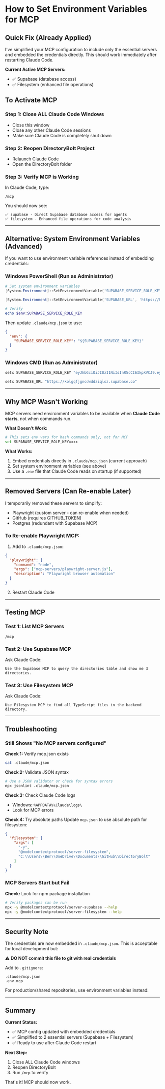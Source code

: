 # How to Set Environment Variables for MCP

## Quick Fix (Already Applied)

I've simplified your MCP configuration to include only the essential servers and embedded the credentials directly. This should work immediately after restarting Claude Code.

**Current Active MCP Servers:**
- ✅ Supabase (database access)
- ✅ Filesystem (enhanced file operations)

## To Activate MCP

### Step 1: Close ALL Claude Code Windows
- Close this window
- Close any other Claude Code sessions
- Make sure Claude Code is completely shut down

### Step 2: Reopen DirectoryBolt Project
- Relaunch Claude Code
- Open the DirectoryBolt folder

### Step 3: Verify MCP is Working
In Claude Code, type:
```
/mcp
```

You should now see:
```
✅ supabase - Direct Supabase database access for agents
✅ filesystem - Enhanced file operations for code analysis
```

---

## Alternative: System Environment Variables (Advanced)

If you want to use environment variable references instead of embedding credentials:

### Windows PowerShell (Run as Administrator)

```powershell
# Set system environment variables
[System.Environment]::SetEnvironmentVariable('SUPABASE_SERVICE_ROLE_KEY', 'eyJhbGciOiJIUzI1NiIsInR5cCI6IkpXVCJ9.eyJpc3MiOiJzdXBhYmFzZSIsInJlZiI6ImtvbGdxZmpnbmNkd2RkemlxbG96Iiwicm9sZSI6InNlcnZpY2Vfcm9sZSIsImlhdCI6MTc1NjczODc2MSwiZXhwIjoyMDcyMzE0NzYxfQ.xPoR2Q_yey7AQcorPG3iBLKTadzzSEMmK3eM9ZW46Qc', [System.EnvironmentVariableTarget]::User)

[System.Environment]::SetEnvironmentVariable('SUPABASE_URL', 'https://kolgqfjgncdwddziqloz.supabase.co', [System.EnvironmentVariableTarget]::User)

# Verify
echo $env:SUPABASE_SERVICE_ROLE_KEY
```

Then update `.claude/mcp.json` to use:
```json
{
  "env": {
    "SUPABASE_SERVICE_ROLE_KEY": "${SUPABASE_SERVICE_ROLE_KEY}"
  }
}
```

### Windows CMD (Run as Administrator)

```cmd
setx SUPABASE_SERVICE_ROLE_KEY "eyJhbGciOiJIUzI1NiIsInR5cCI6IkpXVCJ9.eyJpc3MiOiJzdXBhYmFzZSIsInJlZiI6ImtvbGdxZmpnbmNkd2RkemlxbG96Iiwicm9sZSI6InNlcnZpY2Vfcm9sZSIsImlhdCI6MTc1NjczODc2MSwiZXhwIjoyMDcyMzE0NzYxfQ.xPoR2Q_yey7AQcorPG3iBLKTadzzSEMmK3eM9ZW46Qc"

setx SUPABASE_URL "https://kolgqfjgncdwddziqloz.supabase.co"
```

---

## Why MCP Wasn't Working

MCP servers need environment variables to be available when **Claude Code starts**, not when commands run.

**What Doesn't Work:**
```bash
# This sets env vars for bash commands only, not for MCP
set SUPABASE_SERVICE_ROLE_KEY=xxx
```

**What Works:**
1. Embed credentials directly in `.claude/mcp.json` (current approach)
2. Set system environment variables (see above)
3. Use a `.env` file that Claude Code reads on startup (if supported)

---

## Removed Servers (Can Re-enable Later)

I temporarily removed these servers to simplify:
- Playwright (custom server - can re-enable when needed)
- GitHub (requires GITHUB_TOKEN)
- Postgres (redundant with Supabase MCP)

### To Re-enable Playwright MCP:

1. Add to `.claude/mcp.json`:
```json
{
  "playwright": {
    "command": "node",
    "args": ["mcp-servers/playwright-server.js"],
    "description": "Playwright browser automation"
  }
}
```

2. Restart Claude Code

---

## Testing MCP

### Test 1: List MCP Servers
```
/mcp
```

### Test 2: Use Supabase MCP
Ask Claude Code:
```
Use the Supabase MCP to query the directories table and show me 3 directories.
```

### Test 3: Use Filesystem MCP
Ask Claude Code:
```
Use Filesystem MCP to find all TypeScript files in the backend directory.
```

---

## Troubleshooting

### Still Shows "No MCP servers configured"

**Check 1:** Verify mcp.json exists
```bash
cat .claude/mcp.json
```

**Check 2:** Validate JSON syntax
```bash
# Use a JSON validator or check for syntax errors
npx jsonlint .claude/mcp.json
```

**Check 3:** Check Claude Code logs
- Windows: `%APPDATA%\Claude\logs\`
- Look for MCP errors

**Check 4:** Try absolute paths
Update `mcp.json` to use absolute path for filesystem:
```json
{
  "filesystem": {
    "args": [
      "-y",
      "@modelcontextprotocol/server-filesystem",
      "C:\\Users\\Ben\\OneDrive\\Documents\\GitHub\\DirectoryBolt"
    ]
  }
}
```

### MCP Servers Start but Fail

**Check:** Look for npm package installation
```bash
# Verify packages can be run
npx -y @modelcontextprotocol/server-supabase --help
npx -y @modelcontextprotocol/server-filesystem --help
```

---

## Security Note

The credentials are now embedded in `.claude/mcp.json`. This is acceptable for local development but:

⚠️ **DO NOT commit this file to git with real credentials**

Add to `.gitignore`:
```
.claude/mcp.json
.env.mcp
```

For production/shared repositories, use environment variables instead.

---

## Summary

**Current Status:**
- ✅ MCP config updated with embedded credentials
- ✅ Simplified to 2 essential servers (Supabase + Filesystem)
- ✅ Ready to use after Claude Code restart

**Next Step:**
1. Close ALL Claude Code windows
2. Reopen DirectoryBolt
3. Run `/mcp` to verify

That's it! MCP should now work.
